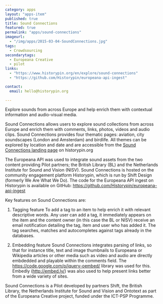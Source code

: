 ```yaml
---
category: apps
layout: "apps-item"
published: true
title: Sound Connections
featured: true
permalink: "apps/sound-connections"
imageurl: 
  - "/img/apps/2015-03-04-SoundConnections.jpg"
tags: 
  - Crowdsourcing
secondarytags: 
  - Europeana Creative
  - pilot
links: 
  - "https://www.historypin.org/en/explore/sound-connections"
  - "https://github.com/Historypin/europeana-api-ingest"

contact: 
  email: hello@historypin.org
  
---
```

Explore sounds from across Europe and help enrich them with contextual information and audio-visual media.

Sound Connections allows users to explore sound collections from across Europe and enrich them with comments, links, photos, videos and audio clips. Sound Connections provides four thematic pages: aviation, city soundscapes (London and Amsterdam) and birdlife. All themes can be explored by location and date and are accessible from the [Sound Connections landing page](https://www.historypin.org/en/explore/sound-connections) on historypin.org

The Europeana API was used to integrate sound assets from the two content providing Pilot partners; the British Library (BL) and the Netherlands Institute for Sound and Vision (NISV). Sound Connections is hosted on the community engagement platform Historypin, which is run by Shift Design (formerly We Are What We Do). The code for the Europeana API ingest on Historypin is available on GitHub: https://github.com/Historypin/europeana-api-ingest

Key features on Sound Connections are: 

1. Tagging feature
To add a tag to an item to help enrich it with relevant descriptive words. Any user can add a tag, it immediately appears on the item and the content owner (in this case the BL or NISV) receive an email notification detailing the tag, item and user who has added it. The tag searches, matches and autocompletes against tags already in the databases.

2. Embedding feature
Sound Connections integrates parsing of links, so that for instance title, text and image thumbnails to Europeana or Wikipedia articles or other media such as video and audio are directly embdedded and playable within the comments field. The https://code.google.com/p/jquery-oembed/ library was used for this. Embedly (http://embed.ly/) was also used to help present links better from a wide variety of sites.

Sound Connections is a Pilot developed by partners Shift, the British Library, the Netherlands Institute for Sound and Vision and Ontotext as part of the Europeana Creative project, funded under the ICT-PSP Programme.
